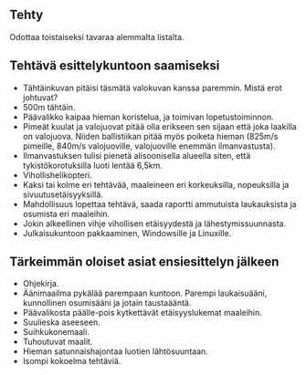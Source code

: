 ## Tehty

Odottaa toistaiseksi tavaraa alemmalta listalta.

## Tehtävä esittelykuntoon saamiseksi

 - Tähtäinkuvan pitäisi täsmätä valokuvan kanssa paremmin. Mistä erot johtuvat?
 - 500m tähtäin.
 - Päävalikko kaipaa hieman koristelua, ja toimivan lopetustoiminnon.
 - Pimeät kuulat ja valojuovat pitää olla erikseen sen sijaan että joka laakilla on valojuova. Niiden ballistiikan pitää myös poiketa hieman (825m/s pimeille, 840m/s valojuoville, valojuoville enemmän ilmanvastusta).
 - Ilmanvastuksen tulisi pienetä alisoonisella alueella siten, että tykistökorotuksilla luoti lentää 6,5km.
 - Vihollishelikopteri.
 - Kaksi tai kolme eri tehtävää, maaleineen eri korkeuksilla, nopeuksilla ja sivuutusetäisyyksillä.
 - Mahdollisuus lopettaa tehtävä, saada raportti ammutuista laukauksista ja osumista eri maaleihin.
 - Jokin alkeellinen vihje vihollisen etäisyydestä ja lähestymissuunnasta.
 - Julkaisukuntoon pakkaaminen, Windowsille ja Linuxille.
 
## Tärkeimmän oloiset asiat ensiesittelyn jälkeen

- Ohjekirja.
- Äänimaailma pykälää parempaan kuntoon. Parempi laukaisuääni, kunnollinen osumisääni ja jotain taustaääntä.
- Päävalikosta päälle-pois kytkettävät etäisyyslukemat maaleihin.
- Suulieska aseeseen.
- Suihkukonemaali.
- Tuhoutuvat maalit.
- Hieman satunnaishajontaa luotien lähtösuuntaan.
- Isompi kokoelma tehtäviä.